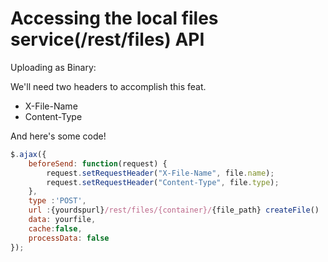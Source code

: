 # Accessing the local files service(/rest/files) API

Uploading as Binary:

We'll need two headers to accomplish this feat.

 * X-File-Name
 * Content-Type

And here's some code!

```javascript
$.ajax({
    beforeSend: function(request) {
        request.setRequestHeader("X-File-Name", file.name);
        request.setRequestHeader("Content-Type", file.type);
    },
    type :'POST',
    url :{yourdspurl}/rest/files/{container}/{file_path} createFile()
    data: yourfile,
    cache:false,
    processData: false
});
```